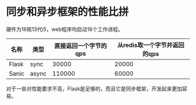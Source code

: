 # 同步和异步框架的性能比拼

硬件为16核13代i5，web程序均启动16个工作进程。

|名称|类型|直接返回一个字节的qps|从redis取一个字节并返回的qps|
|----|----|--------------------|-------------------------------|
|Flask|sync|30000|20000|
|Sanic|async|110000|60000|

对于一些对性能要求不高，Flask是足够的，而且它是同步框架，开发起来更加容易。
